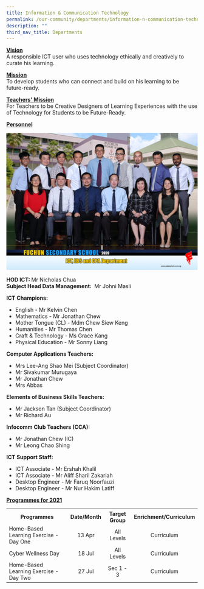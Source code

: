 ```yaml
---
title: Information & Communication Technology
permalink: /our-community/departments/information-n-communication-technology
description: ""
third_nav_title: Departments
---
```

<p><strong><u>Vision<br /></u></strong>A responsible ICT user who uses technology ethically and creatively to curate his learning.</p>
<p><strong><u>Mission<br /></u></strong>To develop students who can connect and build on his learning to be future-ready.</p>
<p><strong><u>Teachers' Mission<br /></u></strong>For Teachers to be Creative Designers of Learning Experiences with the use of Technology for Students to be Future-Ready.</p>
<p><strong><u>Personnel</u></strong></p>
<img src="/images/info1.jpg">
<p><strong>HOD ICT:&nbsp;</strong>Mr Nicholas Chua<br /><strong>Subject Head Data Management:&nbsp;</strong>&nbsp;Mr Johni Masli</p>
<p><strong>ICT Champions:</strong></p>
<ul>
<li>English -&nbsp;Mr Kelvin Chen</li>
<li>Mathematics - Mr Jonathan Chew</li>
<li>Mother Tongue (CL) - Mdm Chew Siew Keng</li>
<li>Humanities - Mr Thomas Chen</li>
<li>Craft &amp; Technology - Ms Grace Kang</li>
<li>Physical Education -&nbsp;Mr Sonny Liang</li>
</ul>
<p><strong>Computer Applications Teachers:</strong></p>
<ul>
<li>Mrs Lee-Ang Shao Mei (Subject Coordinator)</li>
<li>Mr Sivakumar Murugaya</li>
<li>Mr Jonathan Chew</li>
<li>Mrs Abbas</li>
</ul>
<p><strong>Elements of Business Skills Teachers:</strong></p>
<ul>
<li>Mr Jackson Tan (Subject Coordinator)</li>
<li>Mr Richard Au</li>
</ul>
<p><strong>Infocomm Club Teachers (CCA):</strong></p>
<ul>
<li>Mr Jonathan Chew&nbsp;(IC)</li>
<li>Mr Leong Chao Shing</li>
</ul>
<p><strong>ICT Support Staff:<br /></strong></p>
<ul>
<li>ICT Associate - Mr Ershah Khalil</li>
<li>ICT Associate - Mr Aliff Sharil Zakariah</li>
<li>Desktop Engineer - Mr Faruq Noorfauzi</li>
<li>Desktop Engineer - Mr Nur Hakim Latiff</li>
</ul>
<p><strong><u>Programmes for 2021</u></strong></p>
<table>
<tbody>
<tr>
<th style="text-align: center;"><strong>Programmes</strong></th>
<th style="text-align: center;"><strong>Date/Month</strong></th>
<th style="text-align: center;"><strong>Target Group</strong></th>
<th style="text-align: center;"><strong>Enrichment/Curriculum</strong></th>
</tr>
<tr>
<td>Home-Based Learning Exercise - Day One</td>
<td style="text-align: center;">13 Apr</td>
<td style="text-align: center;">All Levels</td>
<td style="text-align: center;">Curriculum</td>
</tr>
<tr>
<td>Cyber Wellness Day</td>
<td style="text-align: center;">18 Jul</td>
<td style="text-align: center;">All Levels</td>
<td style="text-align: center;">Curriculum</td>
</tr>
<tr>
<td>Home-Based Learning Exercise - Day Two</td>
<td style="text-align: center;">27 Jul</td>
<td style="text-align: center;">Sec 1 - 3</td>
<td style="text-align: center;">Curriculum</td>
</tr>
</tbody>
</table>